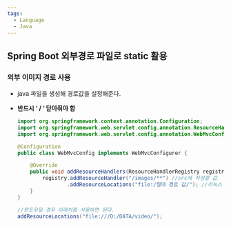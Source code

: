 ```yaml
---
tags:
  - Language
  - Java
---
```

## Spring Boot 외부경로 파일로 static 활용

### **외부 이미지 경로 사용**
- java 파일을 생성해 경로값을 설정해준다.
- **반드시 ‘ / ‘ 닫아줘야 함**
    
    ```java
    import org.springframework.context.annotation.Configuration;
    import org.springframework.web.servlet.config.annotation.ResourceHandlerRegistry;
    import org.springframework.web.servlet.config.annotation.WebMvcConfigurer;
    
    @Configuration
    public class WebMvcConfig implements WebMvcConfigurer {
    
        @Override
        public void addResourceHandlers(ResourceHandlerRegistry registry) {
            registry.addResourceHandler("/images/**") //src에 작성할 값
                    .addResourceLocations("file:/절대 경로 값/"); //리눅스 root에서 시작하는 폴더 경로
        }
    }
    
    //윈도우일 경우 아래처럼 사용하면 된다.
    addResourceLocations("file:///D:/DATA/video/");
    ```